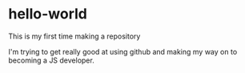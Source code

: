 # hello-world
This is my first time making a repository 

I'm trying to get really good at using github and making my way on to becoming a JS developer. 

